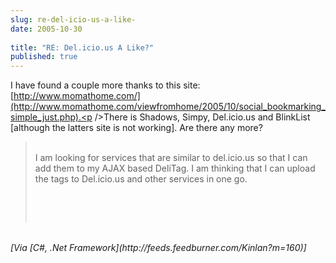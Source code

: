 ```yaml
---
slug: re-del-icio-us-a-like-
date: 2005-10-30
 
title: "RE: Del.icio.us A Like?"
published: true
---
```

I have found a couple more thanks to this site: [http://www.momathome.com/](http://www.momathome.com/viewfromhome/2005/10/social_bookmarking_simple_just.php).<p />There is Shadows, Simpy, Del.icio.us and BlinkList [although the latters site is not working].  Are there any more?<br /><blockquote>
<br /><div>I am looking for services that are similar to del.icio.us so that I can add them to my AJAX based DeliTag. I am thinking that I can upload the tags to Del.icio.us and other services in one go.<p /><br />
</div>
<br />
</blockquote><br /><i>[Via [C#, .Net Framework](http://feeds.feedburner.com/Kinlan?m=160)]</i><p />

